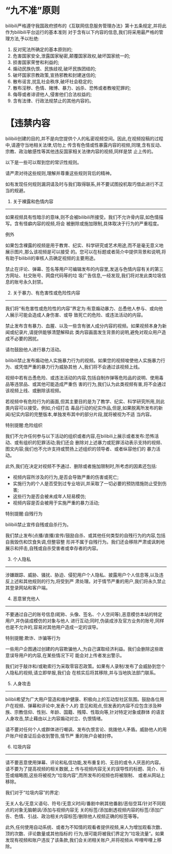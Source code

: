 “九不准”原则
===========

bilibili严格遵守我国政府颁布的《互联网信息服务管理办法》第十五条规定,并将此作为bilibili平台运行的基本准则
对于含有以下内容的信息,我们将采用最严格的管理方法,予以杜绝:

1. 反对宪法所确定的基本原则的;
2. 危害国家安全,泄露国家秘密,颠覆国家政权,破坏国家统一的;
3. 损害国家荣誉和利益的;
4. 煽动民族仇恨、民族歧视,破坏民族团结的;
5. 破坏国家宗教政策,宣扬邪教和封建迷信的;
6. 散布谣言,扰乱社会秩序,破坏社会稳定的;
7. 散布淫秽、色情、赌博、暴力、凶杀、恐怖或者教唆犯罪的;
8. 侮辱或者诽谤他人,侵害他们合法权益的;
9. 含有法律、行政法规禁止的其他内容的。

【违禁内容
=========

bilibili创建的目的,并不是向您提供个人的私密视频空间。因此,在视频投稿的过程中,请遵守当地相关法律,切勿上
传含有色情或性暴露内容的视频,同理,含有反动、宗教、政治敏感性等其他违反国家相关法律内容的视频,同样是禁
止上传的。

以下是一些可以帮到您的常识性规则。

请严肃对待这些规则,理解并尊重这些规则背后的精神。

如有发现任何规则漏洞请及时与我们取得联系,并不要试图投机取巧借此进行不正当的规避。

1. 关于裸露和色情内容
-------------------

如果视频具有性暗示的意味,则不会被bilibili所接受。我们不允许骨内容,如色情描写。含有怪癖内容的视频,将会
被删除或施加限制,具体取决于行为的严重程度。

例外

如果包含裸露的视频是用于教育、纪实、科学研究或艺术用途,而不是毫无意义地展示图片,那么该视频是可以接受
的。您可以在标题或者简介中提供背景和说明,将有助于bilibili的审核人员确定视频的主要用途。

禁止在评论、弹幕、签名等用户可编辑发布的内容里,发送与色情内容有关的第三方网址、社交账号、网盘代码等的垃
圾广告信息,一经发现,我们将对发此类垃圾信息的账号永久封禁。

2. 关于暴力、有危害性或危险性内容
------------------------------

我们将“有危害性或危险性的内容”界定为:有意煽动暴力、怂恿他人参与、或向他人展示可能会造成人身伤害、或导
致死亡的危险、或违法活动的内容。

禁止发布含有暴力、血腥、以及一些含有骇人成分内容的视频。如果视频本身为新闻或纪录片,请提供能够清楚解释此
类内容画面发生背景的说明,避免对观众用户造成不必要的困扰。

请勿鼓励他人进行暴力活动。

bilibili禁止发布煽动他人实施暴力行为的视频。如果您的视频唆使他人实施暴力行为、或凭借严重的暴力行为威胁其他
人,我们将不会通过该视频上线。

视频中若有怂恿危险、或违法活动的内容,包括自制炸弹等危险品的说明、使用毒品等违禁品、或其他可能造成严重伤
害的行为,我们认为此类视频有害,将不会通过该视频上线、或删除该视频。

若视频中有危险行为的画面,但其主要目的是为了教学、纪实、科学研究所用,则此类内容可以接受。例如,介绍打击
毒品行动的纪实作品,但是,如果脱离所发布的新闻/纪实内容的完整版本,单独发布其中的部分片段,就将被视为不适
当内容。

特别提醒:危险组织

我们不允许任何参与以下活动的组织或者内容,在bilibili上展示或者发布:恐怖活动、或有组织的犯罪活动;我们还会
删除对上述暴力或犯罪活动表示支持的视频、图文内容;我们也不允许支持或赞扬上述组织的领导者、或者纵容他们的
暴力活动。

此外,我们在决定对视频不予通过、删除或者施加限制时,所考虑的因素还包括:

- 视频内容所涉及的行为,是否会导致严重的伤害或死亡;
- 实施行为的个人是否受到过专业培训,并采取了一切必要的预防措施防止受到伤害;
- 这些行为是否会被未成年人轻易模仿;
- 视频内容是否会被用于实施严重的暴力活动;

特别提醒:自残行为

bilibili禁止宣传自残或自杀行为。

我们禁止发布(点播/直播)宣传/鼓励自杀、或其他任何类型的自残行为的内容,包括自我毁伤和饮食失调,但整容整
形并不属于自残行为。我们还会移除严肃或讽刺地展示和抨击,自残或自杀受害者或幸存者的内容。

3. 个人隐私
----------

涉嫌跟踪、威胁、骚扰、胁迫、侵犯用户个人隐私、披露用户个人信息等,以及违反上述和其他规则的行为,将受到严
肃处理。对于情节严重的用户,我们将永久禁止其登录网站和客户端。

4. 恶意冒充他人
--------------

不要通过自己的账号信息(昵称、头像、签名、个人空间等),恶意模仿本站的特定用户,并伪装成模仿的对象与他人
进行互动;同时,伪装成涉及官方业务的账号,同样也是不允许的,容易对其他用户造成一定的误导。

特别提醒:欺诈、诈骗等行为

一些用户企图通过创建的内容欺骗他人,为自己谋取经济利益。我们会删除这些故意误导用户的内容,在某些情况下可
能会对上传者发出警示。

我们对于敲诈和/或勒索行为采取零容忍政策。如果有人录制/发布了会威胁到您个人隐私的视频,请立即举报,我们会
在核实后将其移除,并与当地执法部门联系。

5. 人身攻击
----------

bilibli希望为广大用户营造和维护健康、积极向上的互动型社区氛围。鼓励各位用户在视频、弹幕和评论中,发表个人的
意见和观点,但发表的内容不应包含涉及种族、宗教信仰、性别、年龄、国籍、残障、性取向等,针对特定对象或群体
的语言人身攻击,禁止藉由以上内容煽动对立、仇恨情绪。

请不要对任何个人或群体进行嘲讽、发布仇恨言论、挑拨他人矛盾。威胁他人的用户账户经查证后会收到警告,情节严
重的账户会被封停。

6. 垃圾内容
----------

请不要恶意使用弹幕、评论和私信功能,发布重复的、无目的或令人厌恶的内容。请不要为了提高视频的相关数据,上
传与视频内容无关的误导性的标题、简介、标签或缩略图,这些将被视为“垃圾内容”,而所发布的视频也将被限制、
或者从网站上移除。

我们对于“垃圾内容”的界定:

无关人名/无意义语句、符号/无意义时间/番剧中刷其他番剧/恶俗空耳/针对不同观点的对象无脑朝讽/添加与视频内容无
关的标签/添加剧透视频内容的标签/添加广告、色情、引战、政治相关内容标签/删除他人视频正确的标签等等。

此外,任何使用自动系统、或者为不知情的观看者提供视频,来人为增加观看次数、顶的次数、评论数量或其他指标的
行为,很可能将被我们界定为“垃圾流量”。如果发现有视频和账户违反了该条款,我们会关闭相关账户,并将视频从
哔哩哔哩上移除。